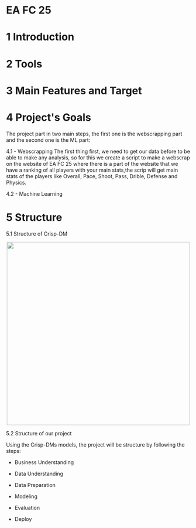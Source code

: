# EA FC 25
# 1 Introduction
# 2 Tools
# 3 Main Features and Target
# 4 Project's Goals
  The project part in two main steps, the first one is the webscrapping part and the second one is the ML part:
  
  4.1 - Webscrapping
    The first thing first, we need to get our data before to be able to make any analysis, so for this we create a script to make a webscrap on the website of EA FC 25 where there is a part of the website that we have a ranking of all players with your main stats,the scrip will get main stats of the players like Overall, Pace, Shoot, Pass, Drible, Defense and Physics.

  4.2 - Machine Learning
  

# 5 Structure
  5.1 Structure of Crisp-DM

  <div align="center">
  <img src="https://github.com/user-attachments/assets/f5b4f818-83b3-42ab-8193-7c994eff5545" width="500px" />
  </div>

  5.2 Structure of our project

  Using the Crisp-DMs models, the project will be structure by following the steps:

* Business Understanding
* Data Understanding


* Data Preparation

* Modeling

* Evaluation

* Deploy

